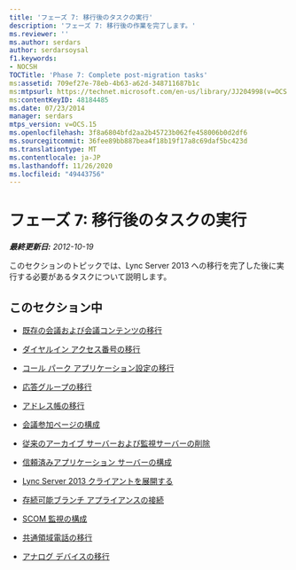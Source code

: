 ```yaml
---
title: 'フェーズ 7: 移行後のタスクの実行'
description: 'フェーズ 7: 移行後の作業を完了します。'
ms.reviewer: ''
ms.author: serdars
author: serdarsoysal
f1.keywords:
- NOCSH
TOCTitle: 'Phase 7: Complete post-migration tasks'
ms:assetid: 709ef27e-78eb-4b63-a62d-348711687b1c
ms:mtpsurl: https://technet.microsoft.com/en-us/library/JJ204998(v=OCS.15)
ms:contentKeyID: 48184485
ms.date: 07/23/2014
manager: serdars
mtps_version: v=OCS.15
ms.openlocfilehash: 3f8a6804bfd2aa2b45723b062fe458006b0d2df6
ms.sourcegitcommit: 36fee89bb887bea4f18b19f17a8c69daf5bc423d
ms.translationtype: MT
ms.contentlocale: ja-JP
ms.lasthandoff: 11/26/2020
ms.locfileid: "49443756"
---
```

# <a name="phase-7-complete-post-migration-tasks"></a>フェーズ 7: 移行後のタスクの実行

<div data-xmlns="http://www.w3.org/1999/xhtml">

<div class="topic" data-xmlns="http://www.w3.org/1999/xhtml" data-msxsl="urn:schemas-microsoft-com:xslt" data-cs="https://msdn.microsoft.com/">

<div data-asp="https://msdn2.microsoft.com/asp">



</div>

<div id="mainSection">

<div id="mainBody">

<span> </span>

_**最終更新日:** 2012-10-19_

このセクションのトピックでは、Lync Server 2013 への移行を完了した後に実行する必要があるタスクについて説明します。

<div>

## <a name="in-this-section"></a>このセクション中

  - [既存の会議および会議コンテンツの移行](migrate-existing-meetings-and-meeting-content.md)

  - [ダイヤルイン アクセス番号の移行](migrate-dial-in-access-numbers.md)

  - [コール パーク アプリケーション設定の移行](migrate-call-park-application-settings.md)

  - [応答グループの移行](migrate-response-groups.md)

  - [アドレス帳の移行](migrate-address-book.md)

  - [会議参加ページの構成](configure-the-meeting-join-page.md)

  - [従来のアーカイブ サーバーおよび監視サーバーの削除](remove-legacy-archiving-and-monitoring-servers.md)

  - [信頼済みアプリケーション サーバーの構成](configure-trusted-application-servers.md)

  - [Lync Server 2013 クライアントを展開する](deploy-lync-server-2013-clients.md)

  - [存続可能ブランチ アプライアンスの接続](connect-a-survivable-branch-appliance.md)

  - [SCOM 監視の構成](configure-scom-monitoring.md)

  - [共通領域電話の移行](migrate-common-area-phones.md)

  - [アナログ デバイスの移行](migrate-analog-devices.md)

</div>

</div>

<span> </span>

</div>

</div>

</div>

